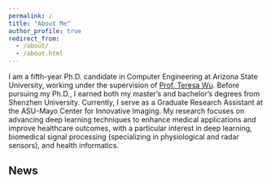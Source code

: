 ```yaml
---
permalink: /
title: "About Me"
author_profile: true
redirect_from: 
  - /about/
  - /about.html
---
```


I am a fifth-year Ph.D. candidate in Computer Engineering at Arizona State University, working under the supervision of [Prof. Teresa Wu](https://faculty.engineering.asu.edu/twu/). Before pursuing my Ph.D., I earned both my master’s and bachelor’s degrees from Shenzhen University. Currently, I serve as a Graduate Research Assistant at the ASU-Mayo Center for Innovative Imaging. My research focuses on advancing deep learning techniques to enhance medical applications and improve healthcare outcomes, with a particular interest in deep learning, biomedical signal processing (specializing in physiological and radar sensors), and health informatics.

News
------

<!--
Getting started
======
-->

